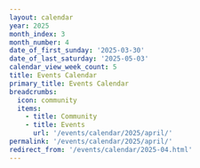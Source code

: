 ```yaml
---
layout: calendar
year: 2025
month_index: 3
month_number: 4
date_of_first_sunday: '2025-03-30'
date_of_last_saturday: '2025-05-03'
calendar_view_week_count: 5
title: Events Calendar
primary_title: Events Calendar
breadcrumbs:
  icon: community
  items:
    - title: Community
    - title: Events
      url: '/events/calendar/2025/april/'
permalink: '/events/calendar/2025/april/'
redirect_from: '/events/calendar/2025-04.html'
---
```

